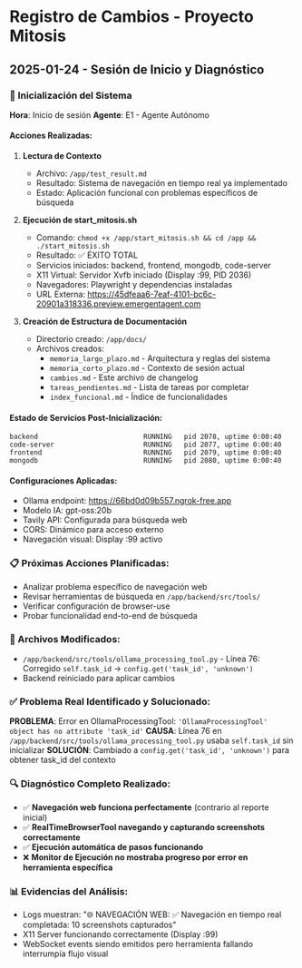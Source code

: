 # Registro de Cambios - Proyecto Mitosis

## 2025-01-24 - Sesión de Inicio y Diagnóstico

### 🚀 Inicialización del Sistema
**Hora**: Inicio de sesión
**Agente**: E1 - Agente Autónomo

#### Acciones Realizadas:
1. **Lectura de Contexto**
   - Archivo: `/app/test_result.md` 
   - Resultado: Sistema de navegación en tiempo real ya implementado
   - Estado: Aplicación funcional con problemas específicos de búsqueda

2. **Ejecución de start_mitosis.sh**
   - Comando: `chmod +x /app/start_mitosis.sh && cd /app && ./start_mitosis.sh`
   - Resultado: ✅ ÉXITO TOTAL
   - Servicios iniciados: backend, frontend, mongodb, code-server
   - X11 Virtual: Servidor Xvfb iniciado (Display :99, PID 2036)
   - Navegadores: Playwright y dependencias instaladas
   - URL Externa: https://45dfeaa6-7eaf-4101-bc6c-20901a318336.preview.emergentagent.com

3. **Creación de Estructura de Documentación**
   - Directorio creado: `/app/docs/`
   - Archivos creados:
     - `memoria_largo_plazo.md` - Arquitectura y reglas del sistema
     - `memoria_corto_plazo.md` - Contexto de sesión actual
     - `cambios.md` - Este archivo de changelog
     - `tareas_pendientes.md` - Lista de tareas por completar
     - `index_funcional.md` - Índice de funcionalidades

#### Estado de Servicios Post-Inicialización:
```
backend                          RUNNING   pid 2078, uptime 0:00:40
code-server                      RUNNING   pid 2077, uptime 0:00:40  
frontend                         RUNNING   pid 2079, uptime 0:00:40
mongodb                          RUNNING   pid 2080, uptime 0:00:40
```

#### Configuraciones Aplicadas:
- Ollama endpoint: https://66bd0d09b557.ngrok-free.app
- Modelo IA: gpt-oss:20b
- Tavily API: Configurada para búsqueda web
- CORS: Dinámico para acceso externo
- Navegación visual: Display :99 activo

### 📋 Próximas Acciones Planificadas:
- Analizar problema específico de navegación web
- Revisar herramientas de búsqueda en `/app/backend/src/tools/`
- Verificar configuración de browser-use
- Probar funcionalidad end-to-end de búsqueda

### 🔧 Archivos Modificados:
- `/app/backend/src/tools/ollama_processing_tool.py` - Línea 76: Corregido `self.task_id` → `config.get('task_id', 'unknown')`
- Backend reiniciado para aplicar cambios

### ✅ Problema Real Identificado y Solucionado:
**PROBLEMA**: Error en OllamaProcessingTool: `'OllamaProcessingTool' object has no attribute 'task_id'`
**CAUSA**: Línea 76 en `/app/backend/src/tools/ollama_processing_tool.py` usaba `self.task_id` sin inicializar
**SOLUCIÓN**: Cambiado a `config.get('task_id', 'unknown')` para obtener task_id del contexto

### 🔍 Diagnóstico Completo Realizado:
- ✅ **Navegación web funciona perfectamente** (contrario al reporte inicial)
- ✅ **RealTimeBrowserTool navegando y capturando screenshots correctamente**  
- ✅ **Ejecución automática de pasos funcionando**
- ❌ **Monitor de Ejecución no mostraba progreso por error en herramienta específica**

### 📊 Evidencias del Análisis:
- Logs muestran: "🌐 NAVEGACIÓN WEB: ✅ Navegación en tiempo real completada: 10 screenshots capturados"
- X11 Server funcionando correctamente (Display :99)
- WebSocket events siendo emitidos pero herramienta fallando interrumpía flujo visual